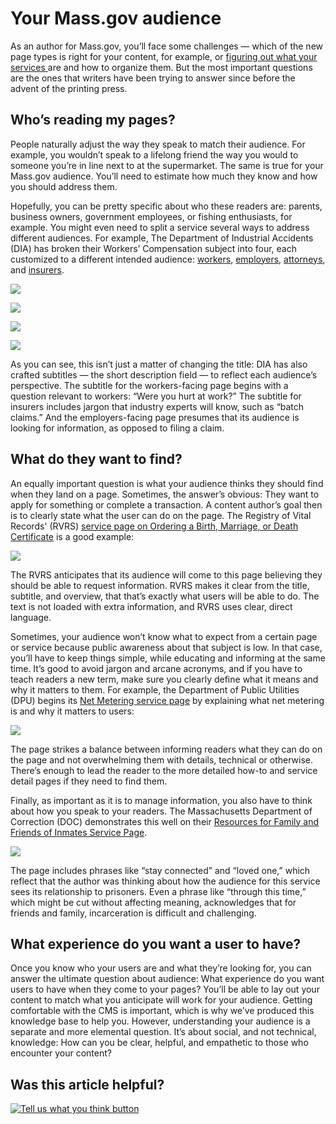 # Your Mass.gov audience

As an author for Mass.gov, you’ll face some challenges — which of the new page types is right for your content, for example, or [figuring out what your services ](tips-for-identifying-services.md)are and how to organize them. But the most important questions are the ones that writers have been trying to answer since before the advent of the printing press.

## **Who’s reading my pages?**

People naturally adjust the way they speak to match their audience. For example, you wouldn’t speak to a lifelong friend the way you would to someone you’re in line next to at the supermarket. The same is true for your Mass.gov audience. You’ll need to estimate how much they know and how you should address them.

Hopefully, you can be pretty specific about who these readers are: parents, business owners, government employees, or fishing enthusiasts, for example. You might even need to split a service several ways to address different audiences. For example, The Department of Industrial Accidents \(DIA\) has broken their Workers’ Compensation subject into four, each customized to a different intended audience: [workers](https://www.mass.gov/workers-compensation-for-injured-workers), [employers](https://www.mass.gov/workers-compensation-for-employers), [attorneys](https://www.mass.gov/workers-compensation-for-attorneys), and [insurers](https://www.mass.gov/workers-compensation-for-insurers).

![](https://cdn-images-1.medium.com/max/800/0*wGYCS0BfqVCQ2kd1.)

![](https://cdn-images-1.medium.com/max/800/0*N-KBhDdAslMQZcnK.)

![](https://cdn-images-1.medium.com/max/800/0*xPiELQguLNJVbyld.)

![](https://cdn-images-1.medium.com/max/800/0*uxO8MBo-8Y3BMMbr.)

As you can see, this isn’t just a matter of changing the title: DIA has also crafted subtitles — the short description field — to reflect each audience’s perspective. The subtitle for the workers-facing page begins with a question relevant to workers: “Were you hurt at work?” The subtitle for insurers includes jargon that industry experts will know, such as “batch claims.” And the employers-facing page presumes that its audience is looking for information, as opposed to filing a claim.

## **What do they want to find?**

An equally important question is what your audience thinks they should find when they land on a page. Sometimes, the answer’s obvious: They want to apply for something or complete a transaction. A content author’s goal then is to clearly state what the user can do on the page. The Registry of Vital Records' \(RVRS\) [service page on Ordering a Birth, Marriage, or Death Certificate](https://www.mass.gov/ordering-a-birth-marriage-or-death-certificate) is a good example:

![](https://github.com/gdesrosiers/TEST-mass.gov-KB/tree/5bf119f2287d7e493534e6cae69bdd08c0869d39/.gitbook/assets/ordering-a-birth-marriage-or-death-certificate-mass-gov-1.png)

The RVRS anticipates that its audience will come to this page believing they should be able to request information. RVRS makes it clear from the title, subtitle, and overview, that that’s exactly what users will be able to do. The text is not loaded with extra information, and RVRS uses clear, direct language.

Sometimes, your audience won’t know what to expect from a certain page or service because public awareness about that subject is low. In that case, you’ll have to keep things simple, while educating and informing at the same time. It’s good to avoid jargon and arcane acronyms, and if you have to teach readers a new term, make sure you clearly define what it means and why it matters to them. For example, the Department of Public Utilities \(DPU\) begins its [Net Metering service page](https://www.mass.gov/net-metering) by explaining what net metering is and why it matters to users:

![](https://github.com/gdesrosiers/TEST-mass.gov-KB/tree/5bf119f2287d7e493534e6cae69bdd08c0869d39/.gitbook/assets/net-metering-mass-gov.png)

The page strikes a balance between informing readers what they can do on the page and not overwhelming them with details, technical or otherwise. There’s enough to lead the reader to the more detailed how-to and service detail pages if they need to find them.

Finally, as important as it is to manage information, you also have to think about how you speak to your readers. The Massachusetts Department of Correction \(DOC\) demonstrates this well on their [Resources for Family and Friends of Inmates Service Page](https://www.mass.gov/resources-for-family-and-friends-of-inmates).

![](https://github.com/gdesrosiers/TEST-mass.gov-KB/tree/5bf119f2287d7e493534e6cae69bdd08c0869d39/.gitbook/assets/resources-for-family-and-friends-of-inmates-mass-gov.png)

The page includes phrases like “stay connected” and “loved one,” which reflect that the author was thinking about how the audience for this service sees its relationship to prisoners. Even a phrase like “through this time,” which might be cut without affecting meaning, acknowledges that for friends and family, incarceration is difficult and challenging.

## **What experience do you want a user to have?**

Once you know who your users are and what they’re looking for, you can answer the ultimate question about audience: What experience do you want users to have when they come to your pages? You’ll be able to lay out your content to match what you anticipate will work for your audience. Getting comfortable with the CMS is important, which is why we’ve produced this knowledge base to help you. However, understanding your audience is a separate and more elemental question. It’s about social, and not technical, knowledge: How can you be clear, helpful, and empathetic to those who encounter your content?

## Was this article helpful?

[![Tell us what you think button](https://blobscdn.gitbook.com/v0/b/gitbook-28427.appspot.com/o/assets%2F-LJ04qJGAHkvdE13BfdG%2F-LSz77NBAwnSNpMPT3df%2F-LSz7xSmyKXltd4avaCt%2FKB%20survey%20button%20POC%202.png?alt=media&token=8d071cab-8b95-48a3-a332-13e3fc8d9f96)](https://massgov.formstack.com/forms/mass_gov_knowledge_base_feedback?article=your-massgov-audience)

